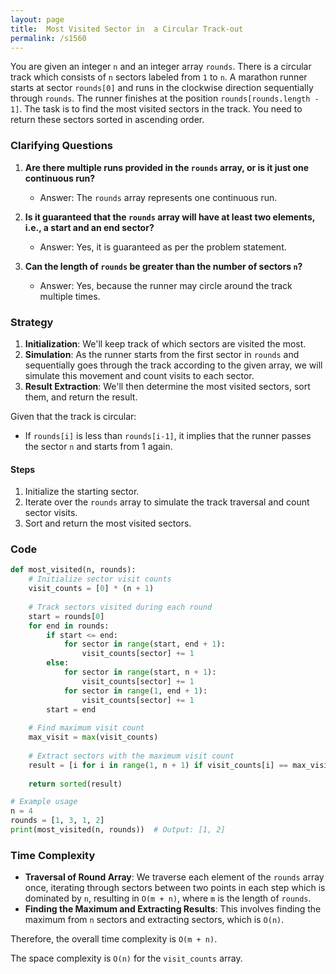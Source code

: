 ```yaml
---
layout: page
title:  Most Visited Sector in  a Circular Track-out
permalink: /s1560
---
```


You are given an integer `n` and an integer array `rounds`. There is a circular track which consists of `n` sectors labeled from `1` to `n`. A marathon runner starts at sector `rounds[0]` and runs in the clockwise direction sequentially through `rounds`. The runner finishes at the position `rounds[rounds.length - 1]`. The task is to find the most visited sectors in the track. You need to return these sectors sorted in ascending order.

### Clarifying Questions

1. **Are there multiple runs provided in the `rounds` array, or is it just one continuous run?**
   - Answer: The `rounds` array represents one continuous run.

2. **Is it guaranteed that the `rounds` array will have at least two elements, i.e., a start and an end sector?**
   - Answer: Yes, it is guaranteed as per the problem statement.

3. **Can the length of `rounds` be greater than the number of sectors `n`?**
   - Answer: Yes, because the runner may circle around the track multiple times.

### Strategy

1. **Initialization**: We'll keep track of which sectors are visited the most.
2. **Simulation**: As the runner starts from the first sector in `rounds` and sequentially goes through the track according to the given array, we will simulate this movement and count visits to each sector.
3. **Result Extraction**: We'll then determine the most visited sectors, sort them, and return the result.

Given that the track is circular:
- If `rounds[i]` is less than `rounds[i-1]`, it implies that the runner passes the sector `n` and starts from 1 again.

#### Steps
1. Initialize the starting sector.
2. Iterate over the `rounds` array to simulate the track traversal and count sector visits.
3. Sort and return the most visited sectors.

### Code

```python
def most_visited(n, rounds):
    # Initialize sector visit counts
    visit_counts = [0] * (n + 1)
    
    # Track sectors visited during each round
    start = rounds[0]
    for end in rounds:
        if start <= end:
            for sector in range(start, end + 1):
                visit_counts[sector] += 1
        else:
            for sector in range(start, n + 1):
                visit_counts[sector] += 1
            for sector in range(1, end + 1):
                visit_counts[sector] += 1
        start = end
    
    # Find maximum visit count
    max_visit = max(visit_counts)
    
    # Extract sectors with the maximum visit count
    result = [i for i in range(1, n + 1) if visit_counts[i] == max_visit]
    
    return sorted(result)

# Example usage
n = 4
rounds = [1, 3, 1, 2]
print(most_visited(n, rounds))  # Output: [1, 2]
```

### Time Complexity

- **Traversal of Round Array**: We traverse each element of the `rounds` array once, iterating through sectors between two points in each step which is dominated by `n`, resulting in `O(m + n)`, where `m` is the length of `rounds`.
- **Finding the Maximum and Extracting Results**: This involves finding the maximum from `n` sectors and extracting sectors, which is `O(n)`.

Therefore, the overall time complexity is `O(m + n)`.

The space complexity is `O(n)` for the `visit_counts` array.